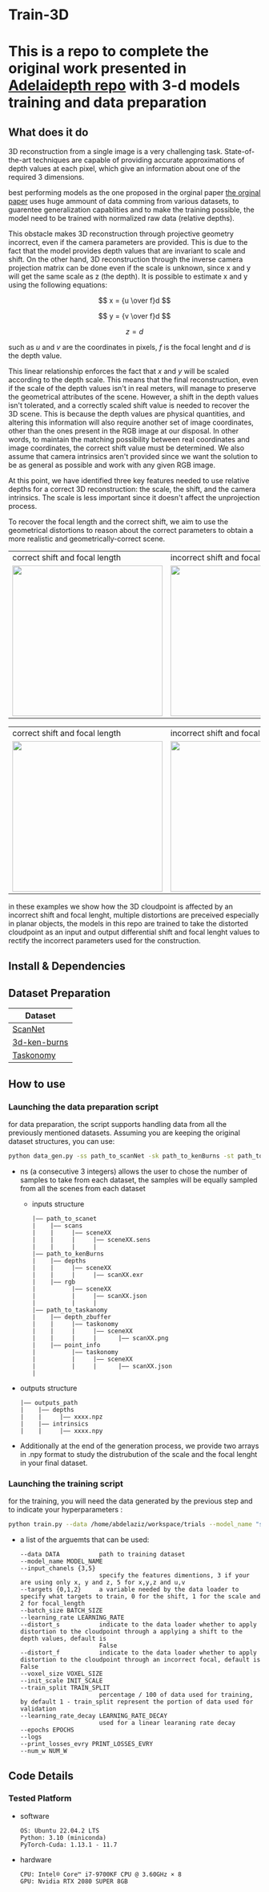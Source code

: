 # Train-3D

This is a repo to complete the original work presented in
[Adelaidepth repo](https://github.com/aim-uofa/AdelaiDepth/tree/main/LeReS) with 3-d models training and data preparation
===
## What does it do
3D reconstruction from a single image is a very challenging task. State-of-the-art techniques are capable of providing accurate approximations of depth values at each pixel, which give an information about one of the required 3 dimensions.

best performing models as the one proposed in the orginal paper [the orginal paper](https://arxiv.org/pdf/2208.13241.pdf) uses huge ammount of data comming from various datasets, to guarentee generalization capablities and to make the training possible, the model need to be trained with normalized raw data (relative depths).

This obstacle makes 3D reconstruction through projective geometry incorrect, even if the camera parameters are provided. This is due to the fact that the model provides depth values that are invariant to scale and shift. On the other hand, 3D reconstruction through the inverse camera projection matrix can be done even if the scale is unknown, since x and y will get the same scale as z (the depth). It is possible to estimate x and y using the following equations:

$$ x = {u  \over f}d $$ 


$$ y = {v  \over f}d $$ 


$$ z = d $$ 

such as $u$ and $v$ are the coordinates in pixels, $f$ is the focal lenght and $d$ is the depth value. 

This linear relationship enforces the fact that $x$ and $y$ will be scaled according to the depth scale. This means that the final reconstruction, even if the scale of the depth values isn't in real meters, will manage to preserve the geometrical attributes of the scene. However, a shift in the depth values isn't tolerated, and a correctly scaled shift value is needed to recover the 3D scene. This is because the depth values are physical quantities, and altering this information will also require another set of image coordinates, other than the ones present in the RGB image at our disposal. In other words, to maintain the matching possibility between real coordinates and image coordinates, the correct shift value must be determined. We also assume that camera intrinsics aren't provided since we want the solution to be as general as possible and work with any given RGB image.

At this point, we have identified three key features needed to use relative depths for a correct 3D reconstruction: the scale, the shift, and the camera intrinsics. The scale is less important since it doesn't affect the unprojection process.

To recover the focal length and the correct shift, we aim to use the geometrical distortions to reason about the correct parameters to obtain a more realistic and geometrically-correct scene.
<table>
  <tr>
    <td>correct shift and focal length</td>
     <td>incorrect shift and focal length</td>
  </tr>
  <tr>
    <td><img src="images/correct.gif" height=300></td>
    <td><img src="images/incorrect.gif" height=300></td>
  </tr>
 </table>   

 <table>
  <tr>
    <td>correct shift and focal length</td>
     <td>incorrect shift and focal length</td>
  </tr>
  <tr>
    <td><img src="images/correct1.gif" height=300></td>
    <td><img src="images/incorrect1.gif" height=300></td>
  </tr>
 </table>   

in these examples we show how the 3D cloudpoint is affected by an incorrect shift and focal lenght, multiple distortions are preceived especially in planar objects, the models in this repo are trained to take the distorted cloudpoint as an input and output differential shift and focal lenght values to rectify the incorrect parameters used for the construction. 
## Install & Dependencies

## Dataset Preparation
| Dataset |
| ---     |
| [ScanNet](http://www.scan-net.org/) |
| [3d-ken-burns](https://github.com/sniklaus/3d-ken-burns)|
| [Taskonomy](http://taskonomy.stanford.edu/)| |

## How to use
### Launching the data preparation script
for data preparation, the script supports handling data from all the previously mentioned datasets. Assuming you are keeping the original dataset structures, you can use:
  ```bash
  python data_gen.py -ss path_to_scanNet -sk path_to_kenBurns -st path_to taskanomy -ns smaples_from_scanNet,smaples_from_kenBurns,smaples_from_taskonomy --out outputs_path
  ```
  - ns (a consecutive 3 integers) allows the user to chose the number of samples to take from each dataset, the samples will be equally sampled from all the scenes from each dataset

    - inputs structure

      ```
      |—— path_to_scanet
      |    |—— scans
      |    |     |—— sceneXX
      |    |     |     |—— sceneXX.sens
      |    |     |     |
      |—— path_to_kenBurns
      |    |—— depths
      |    |     |—— sceneXX
      |    |     |     |—— scanXX.exr
      |    |—— rgb
      |          |—— sceneXX
      |          |     |—— scanXX.json
      |          |     |
      |—— path_to_taskanomy
      |    |—— depth_zbuffer
      |    |     |—— taskonomy
      |    |     |     |—— sceneXX
      |    |     |     |      |—— scanXX.png
      |    |—— point_info
      |          |—— taskonomy
      |          |     |—— sceneXX
      |          |     |      |—— scanXX.json
      |
      ```
   - outputs structure
      ```
      |—— outputs_path
      |    |—— depths
      |    |     |—— xxxx.npz
      |    |—— intrinsics
      |    |     |—— xxxx.npy
      ```
-  Additionally at the end of the generation process, we provide two arrays in .npy format to study the distrubution of the scale and the focal lenght in your final dataset.

### Launching the training script

for the training, you will need the data generated by the previous step and to indicate your hyperparameters :
  ```bash
  python train.py --data /home/abdelaziz/workspace/trials --model_name "scale_model_uv" --input_chanels 5 --targets 1 --batch_size 20 --learning_rate 0.01 --voxel_size 0.005 --train_split 0.9 --learning_rate_decay 0.5 --epochs 5 --print_losses_evry 150 --num_w 8 --logs
  ```
  - a list of the arguemts that can be used:
    ```
    --data DATA           path to training dataset
    --model_name MODEL_NAME
    --input_chanels {3,5}
                          specify the features dimentions, 3 if your are using only x, y and z, 5 for x,y,z and u,v
    --targets {0,1,2}     a variable needed by the data loader to specify what targets to train, 0 for the shift, 1 for the scale and 2 for focal_length
    --batch_size BATCH_SIZE
    --learning_rate LEARNING_RATE
    --distort_s           indicate to the data loader whether to apply distortion to the cloudpoint through a applying a shift to the depth values, default is
                          False
    --distort_f           indicate to the data loader whether to apply distortion to the cloudpoint through an incorrect focal, default is False
    --voxel_size VOXEL_SIZE
    --init_scale INIT_SCALE
    --train_split TRAIN_SPLIT
                          percentage / 100 of data used for training, by default 1 - train_split represent the portion of data used for validation
    --learning_rate_decay LEARNING_RATE_DECAY
                          used for a linear learaning rate decay
    --epochs EPOCHS
    --logs
    --print_losses_evry PRINT_LOSSES_EVRY
    --num_w NUM_W
    ```

## Code Details
### Tested Platform
- software
  ```
  OS: Ubuntu 22.04.2 LTS
  Python: 3.10 (miniconda)
  PyTorch-Cuda: 1.13.1 - 11.7
  ```
- hardware
  ```
  CPU: Intel® Core™ i7-9700KF CPU @ 3.60GHz × 8
  GPU: Nvidia RTX 2080 SUPER 8GB
  ```
